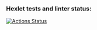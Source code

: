### Hexlet tests and linter status:
[![Actions Status](https://github.com/Dengorl789/java-project-71/workflows/hexlet-check/badge.svg)](https://github.com/Dengorl789/java-project-71/actions)